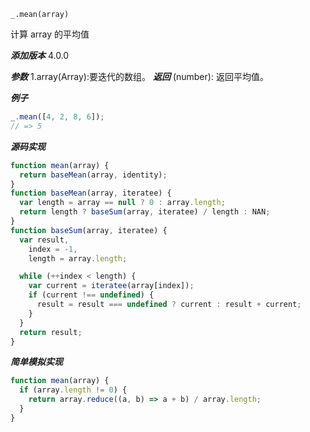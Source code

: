 ```
_.mean(array)
```

计算 array 的平均值

**_添加版本_**
4.0.0

**_参数_**
1.array(Array):要迭代的数组。
**_返回_**
(number): 返回平均值。

**_例子_**

```js
_.mean([4, 2, 8, 6]);
// => 5
```

**_源码实现_**

```js
function mean(array) {
  return baseMean(array, identity);
}
function baseMean(array, iteratee) {
  var length = array == null ? 0 : array.length;
  return length ? baseSum(array, iteratee) / length : NAN;
}
function baseSum(array, iteratee) {
  var result,
    index = -1,
    length = array.length;

  while (++index < length) {
    var current = iteratee(array[index]);
    if (current !== undefined) {
      result = result === undefined ? current : result + current;
    }
  }
  return result;
}
```

**_简单模拟实现_**

```js
function mean(array) {
  if (array.length != 0) {
    return array.reduce((a, b) => a + b) / array.length;
  }
}
```
